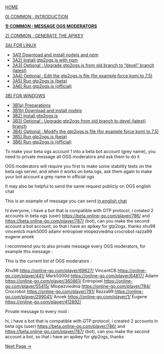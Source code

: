 [HOME](https://github.com/wonderingabout/gtp2ogs-tutorial)

[0) COMMON : INTRODUCTION](/docs/0-common-introduction.md)

[**1) COMMON : MESSAGE OGS MODERATORS**](/docs/1-common-message-ogs-moderators.md)

[2) COMMON : GENERATE THE APIKEY](/docs/2-common-generate-the-apikey.md)

[3A) FOR LINUX](/docs/3A0-FOR-LINUX.md)
  - [3A1) Download and install nodejs and npm](/docs/3A1-linux-download-install-nodejs.md)
  - [3A2) Install gtp2ogs.js with npm](/docs/3A2-linux-install-gt2ogs-js-with-npm.md)
  - [3A3) Optional : Upgrade gtp2ogs.js from old branch to “devel” branch (latest)](/docs/3A3-linux-optional-upgrade-to-devel.md)
  - [3A4) Optional : Edit the gtp2ogs.js file (for example force komi to 7.5)](3A4-linux-optional-edit-gtp2ogs-js-file.md)
  - [3A5) Run gtp2ogs.js (beta)](/docs/3A5-linux-run-gtp2ogs-js-beta.md)
  - [3A6) Run gtp2ogs.js (official)](/docs/3A6-linux-run-gtp2ogs-js-beta.md)


[3B) FOR WINDOWS](/docs/3B0-FOR-WINDOWS.md)

  - [3B1a) Preparations](/docs/3B1a-windows-preparations.md)
  - [3B1b) Download and install nodejs](/docs/3B1b-windows-download-install-nodejs.md)
  - [3B2) Install gtp2ogs.js](/docs/3B2-windows-install-gt2ogs-js-with-npm.md)
  - [3B3) Optional : Upgrade gtp2ogs from old branch to devel (latest) branch](/docs/3B3-windows-optional-upgrade-to-devel.md)
  - [3B4) Optional : Modify the gtp2ogs.js file (for example force komi to 7.5)](/docs/3B4-windows-optional-edit-gtp2ogs-js-file.md)
  - [3B5) Run gtp2ogs.js (beta)](/docs/3B5-windows-run-gtp2ogs-js-beta.md)
  - [3B6) Run gtp2ogs.js (official)](/docs/3B6-windows-run-gtp2ogs-js-beta.md)

To make your beta ogs account 1 into a beta bot account (grey name), you need to private message all OGS moderators and ask them to do it

OGS moderators will require you first to make some stability tests on the beta.ogs server, and when it works on beta.ogs, ask them again to make your bot account a grey name in official ogs

It may also be helpful to send the same request publicly on OGS english chat

This is an example of message you can send [in english chat](https://online-go.com/chat)

hi everyone, i have a bot that is compatible with GTP protocol, i created 2 accounts in beta ogs (user) https://beta.online-go.com/player/786/ and https://beta.online-go.com/player/787/ (bot), can you make the second account a bot account, so that i have an apikey for gtp2ogs, thanks xhu98 vincentcb mark5000 adamr entropixel mlopezviedma crocrobot razza99 eugene anoek



I recommend you to also private message every OGS moderators, for example this message : 

This is the current list of OGS moderators : 

Xhu98 https://online-go.com/player/69627/
VincentCB https://online-go.com/player/441/ 
Mark5000d https://online-go.com/player/64817/ 
Adamr https://online-go.com/player/360861/ 
Entropixel https://online-go.com/player/55415/ 
Mlopezviedma https://online-go.com/player/784/ 
Crocrobot https://online-go.com/player/781/ 
Razza99 https://online-go.com/player/299041/ 
Anoek https://online-go.com/player/1/ 
Eugene https://online-go.com/player/412892/ 




Private message to every mod : 

hi, i have a bot that is compatible with GTP protocol,  i created 2 accounts in beta ogs (user) https://beta.online-go.com/player/786/ and https://beta.online-go.com/player/787/ (bot), can you make the second account a bot, so that i have an apikey for gtp2ogs, thanks

[Next Page ->]()

